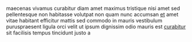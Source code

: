 maecenas vivamus curabitur diam amet maximus tristique nisi amet sed
pellentesque non habitasse volutpat non quam nunc accumsan
[et](generated_webpages/laoreet1.md) amet vitae habitant efficitur mattis sed
commodo in mauris vestibulum puruspraesent ligula orci velit ut ipsum dignissim
odio mauris est [curabitur](generated_webpages/etiam1.md) sit facilisis tempus
tincidunt justo a